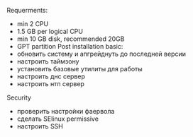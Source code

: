 Requerments: 
+ min 2 CPU
+ 1.5 GB per logical CPU
+ min 10 GB disk, recommended 20GB
+ GPT partition
Post installation basic:
+ обновить систему и апгрейднуть до последней версии
+ настроить таймзону
+ установить базовые утилиты для работы
+ настроить днс сервер
+ настроить нтп сервер

Security
+ проверить настройки фаервола
+ сделать SElinux permissive
+ настроить SSH
